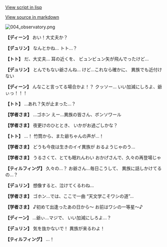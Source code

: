 [View script in lisp](../scripts/1440302.txt)

[View source in markdown](1440302.md)

![004_observatory.png](../images/backgrounds/004_observatory.png)

**【ディーン】**
おい！大丈夫か？

**【デュリン】**
なんとかね…
トト…？

**【トト】**
だ、大丈夫…
耳の近くを、
ビュンビュン矢が飛んでったけど…

**【デュリン】**
とんでもない爺さんね…
けど…これなら確かに、
異族でも近付けない

**【ディーン】**
んなこと言ってる場合かよ！？
クッソー…
いい加減にしろよ、爺ぃっ！！！

**【トト】**
…あれ？矢が止まった…？

**【学者さま】**
…ゴホン
えー…異族の皆さん、ボンソワール

**【学者さま】**
夜更けのひととき、
いかがお過ごしかな？

**【トト】**
…！
竹筒から、また爺ちゃんの声が…！

**【学者さま】**
どうも今夜は生きのイイ異族が
おるようじゃのう…

**【学者さま】**
うるさくて、とても眠れんわい
おかげさんで、久々の再登場じゃ

**【ティルフィング】**
久々の…？
お爺さん…毎日こうして、
異族に話しかけてるの…？

**【デュリン】**
想像すると、泣けてくるわね…

**【学者さま】**
ゴホン…では、ここで一曲
“天文学こそワシの道”…

**【学者さま】**
♪初めて出逢ったあの日から〜
お前はワシの一等星〜♪

**【ディーン】**
…爺ぃ…マジで、
いい加減にしろよ…？

**【デュリン】**
気を抜かないで！
異族が来るわよ！

**【ティルフィング】**
…！